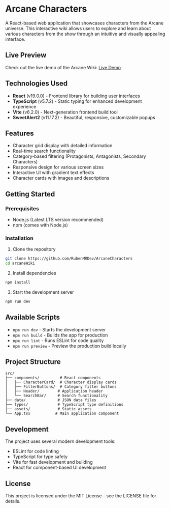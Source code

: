 # Arcane Characters 

A React-based web application that showcases characters from the Arcane universe. This interactive wiki allows users to explore and learn about various characters from the show through an intuitive and visually appealing interface.

## Live Preview

Check out the live demo of the Arcane Wiki: [Live Demo](https://arcane-characters-three.vercel.app/)

## Technologies Used

- **React** (v19.0.0) - Frontend library for building user interfaces
- **TypeScript** (v5.7.2) - Static typing for enhanced development experience
- **Vite** (v6.2.0) - Next-generation frontend build tool
- **SweetAlert2** (v11.17.2) - Beautiful, responsive, customizable popups

## Features

- Character grid display with detailed information
- Real-time search functionality
- Category-based filtering (Protagonists, Antagonists, Secondary Characters)
- Responsive design for various screen sizes
- Interactive UI with gradient text effects
- Character cards with images and descriptions

## Getting Started

### Prerequisites

- Node.js (Latest LTS version recommended)
- npm (comes with Node.js)

### Installation

1. Clone the repository
```bash
git clone https://github.com/RubenMRDev/ArcaneCharacters
cd arcaneWiki
```

2. Install dependencies
```bash
npm install
```

3. Start the development server
```bash
npm run dev
```

## Available Scripts

- `npm run dev` - Starts the development server
- `npm run build` - Builds the app for production
- `npm run lint` - Runs ESLint for code quality
- `npm run preview` - Preview the production build locally

## Project Structure

```
src/
├── components/         # React components
│   ├── CharacterCard/  # Character display cards
│   ├── FilterButtons/  # Category filter buttons
│   ├── Header/        # Application header
│   └── SearchBar/     # Search functionality
├── data/              # JSON data files
├── types/             # TypeScript type definitions
├── assets/            # Static assets
└── App.tsx           # Main application component
```

## Development

The project uses several modern development tools:

- ESLint for code linting
- TypeScript for type safety
- Vite for fast development and building
- React for component-based UI development

## License

This project is licensed under the MIT License - see the LICENSE file for details.
